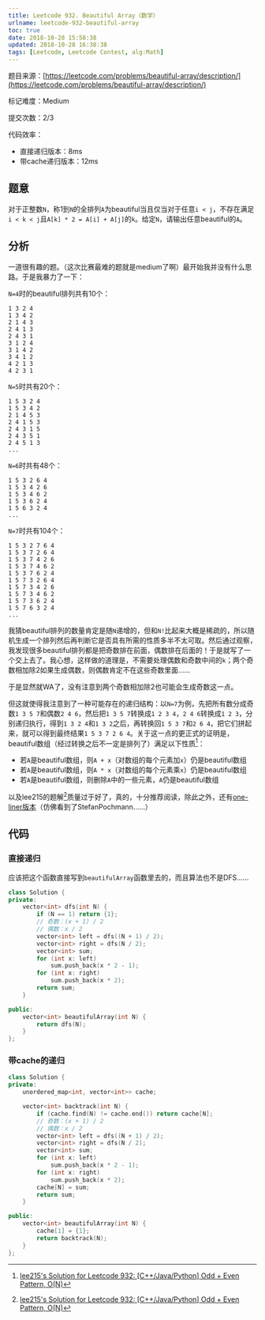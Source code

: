 ```yaml
---
title: Leetcode 932. Beautiful Array（数学）
urlname: leetcode-932-beautiful-array
toc: true
date: 2018-10-28 15:58:38
updated: 2018-10-28 16:38:38
tags: [Leetcode, Leetcode Contest, alg:Math]
---
```


题目来源：[https://leetcode.com/problems/beautiful-array/description/](https://leetcode.com/problems/beautiful-array/description/)

标记难度：Medium

提交次数：2/3

代码效率：

* 直接递归版本：8ms
* 带cache递归版本：12ms

## 题意

对于正整数`N`，称1到`N`的全排列`A`为beautiful当且仅当对于任意`i < j`，不存在满足`i < k < j`且`A[k] * 2 = A[i] + A[j]`的`k`。给定`N`，请输出任意beautiful的`A`。

## 分析

一道很有趣的题。（这次比赛最难的题就是medium了啊）最开始我并没有什么思路。于是我暴力了一下：

`N=4`时的beautiful排列共有10个：

```
1 3 2 4
1 3 4 2
2 1 4 3
2 4 1 3
2 4 3 1
3 1 2 4
3 1 4 2
3 4 1 2
4 2 1 3
4 2 3 1
```

`N=5`时共有20个：

```
1 5 3 2 4
1 5 3 4 2
2 1 4 5 3
2 4 1 5 3
2 4 3 1 5
2 4 3 5 1
2 4 5 1 3
...
```

`N=6`时共有48个：

```
1 5 3 2 6 4
1 5 3 4 2 6
1 5 3 4 6 2
1 5 3 6 2 4
1 5 6 3 2 4
...
```

`N=7`时共有104个：

```
1 5 3 2 7 6 4
1 5 3 7 2 6 4
1 5 3 7 4 2 6
1 5 3 7 4 6 2
1 5 3 7 6 2 4
1 5 7 3 2 6 4
1 5 7 3 4 2 6
1 5 7 3 4 6 2
1 5 7 3 6 2 4
1 5 7 6 3 2 4
...
```

我猜beautiful排列的数量肯定是随`N`递增的，但和`N!`比起来大概是稀疏的，所以随机生成一个排列然后再判断它是否具有所需的性质多半不太可取。然后通过观察，我发现很多beautiful排列都是把奇数排在前面，偶数排在后面的！于是就写了一个交上去了。我心想，这样做的道理是，不需要处理偶数和奇数中间的`k`；两个奇数相加除2如果生成偶数，则偶数肯定不在这些奇数里面……

于是显然就WA了，没有注意到两个奇数相加除2也可能会生成奇数这一点。

但这就使得我注意到了一种可能存在的递归结构：以`N=7`为例，先把所有数分成奇数`1 3 5 7`和偶数`2 4 6`，然后把`1 3 5 7`转换成`1 2 3 4`，`2 4 6`转换成`1 2 3`，分别递归执行，得到`1 3 2 4`和`1 3 2`之后，再转换回`1 5 3 7`和`2 6 4`，把它们拼起来，就可以得到最终结果`1 5 3 7 2 6 4`。关于这一点的更正式的证明是，beautiful数组（经过转换之后不一定是排列了）满足以下性质[^lee215]：

* 若`A`是beautiful数组，则`A + x`（对数组的每个元素加`x`）仍是beautiful数组
* 若`A`是beautiful数组，则`A * x`（对数组的每个元素乘`x`）仍是beautiful数组
* 若`A`是beautiful数组，则删除`A`中的一些元素，`A`仍是beautiful数组

以及lee215的题解[^lee215]质量过于好了，真的，十分推荐阅读，除此之外，还有[one-liner版本](https://leetcode.com/problems/beautiful-array/discuss/186680/Python-1-line-solutions)（仿佛看到了StefanPochmann……）

[^lee215]: [lee215's Solution for Leetcode 932: \[C++/Java/Python\] Odd + Even Pattern, O(N)](https://leetcode.com/problems/beautiful-array/discuss/186679/C++JavaPython-Odd-+-Even-Pattern-O%28N%29)

## 代码

### 直接递归

应该把这个函数直接写到`beautifulArray`函数里去的，而且算法也不是DFS……

```cpp
class Solution {
private:
    vector<int> dfs(int N) {
        if (N == 1) return {1};
        // 奇数：(x + 1) / 2
        // 偶数：x / 2
        vector<int> left = dfs((N + 1) / 2);
        vector<int> right = dfs(N / 2);
        vector<int> sum;
        for (int x: left)
            sum.push_back(x * 2 - 1);
        for (int x: right)
            sum.push_back(x * 2);
        return sum;
    }

public:
    vector<int> beautifulArray(int N) {
        return dfs(N);
    }
};
```

### 带cache的递归

```cpp
class Solution {
private:
    unordered_map<int, vector<int>> cache;

    vector<int> backtrack(int N) {
        if (cache.find(N) != cache.end()) return cache[N];
        // 奇数：(x + 1) / 2
        // 偶数：x / 2
        vector<int> left = dfs((N + 1) / 2);
        vector<int> right = dfs(N / 2);
        vector<int> sum;
        for (int x: left)
            sum.push_back(x * 2 - 1);
        for (int x: right)
            sum.push_back(x * 2);
        cache[N] = sum;
        return sum;
    }

public:
    vector<int> beautifulArray(int N) {
        cache[1] = {1};
        return backtrack(N);
    }
};
```
